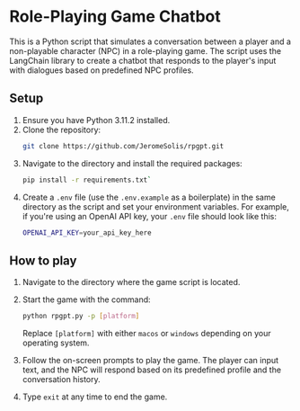 # Role-Playing Game Chatbot

This is a Python script that simulates a conversation between a player and a non-playable character (NPC) in a role-playing game. The script uses the LangChain library to create a chatbot that responds to the player's input with dialogues based on predefined NPC profiles.

## Setup

1. Ensure you have Python 3.11.2 installed.
2. Clone the repository:
    ```bash
    git clone https://github.com/JeromeSolis/rpgpt.git
    ```
3. Navigate to the directory and install the required packages:
    ```bash
    pip install -r requirements.txt`
    ```
4. Create a `.env` file (use the `.env.example` as a boilerplate) in the same directory as the script and set your environment variables. For example, if you're using an OpenAI API key, your `.env` file should look like this:
    ```bash
    OPENAI_API_KEY=your_api_key_here
    ```

## How to play

1. Navigate to the directory where the game script is located.
2. Start the game with the command:   
    ```bash
    python rpgpt.py -p [platform]
    ```
    Replace `[platform]` with either `macos` or `windows` depending on your operating system.

3. Follow the on-screen prompts to play the game. The player can input text, and the NPC will respond based on its predefined profile and the conversation history.
4. Type `exit` at any time to end the game.